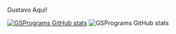 Gustavo Aqui!

[![GSPrograms GitHub stats](https://github-readme-stats.vercel.app/api?username=GSPrograms)](https://github.com/anuraghazra/github-readme-stats)
![GSPrograms GitHub stats](https://github-readme-stats.vercel.app/api?username=GSPrograms&theme=rose&show_icons=true)
